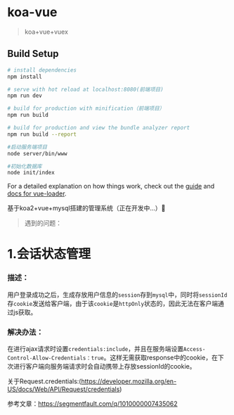 # koa-vue

> koa+vue+vuex

## Build Setup

``` bash
# install dependencies
npm install

# serve with hot reload at localhost:8080(前端项目)
npm run dev

# build for production with minification（前端项目）
npm run build

# build for production and view the bundle analyzer report
npm run build --report

#启动服务端项目
node server/bin/www

#初始化数据库
node init/index
```

For a detailed explanation on how things work, check out the [guide](http://vuejs-templates.github.io/webpack/) and [docs for vue-loader](http://vuejs.github.io/vue-loader).

基于koa2+vue+mysql搭建的管理系统（正在开发中...）:honeybee:

>遇到的问题：

# 1.会话状态管理

### 描述：
用户登录成功之后，生成存放用户信息的`session`存到`mysql`中，同时将`sessionId`存`cookie`发送给客户端，由于该`cookie`是`httpOnly`状态的，因此无法在客户端通过js获取。

### 解决办法：
在进行ajax请求时设置`credentials:include`，并且在服务端设置`Access-Control-Allow-Credentials：true`。这样无需获取response中的cookie，在下次进行客户端向服务端请求时会自动携带上存放sessionId的cookie。

关于Request.credentials:(https://developer.mozilla.org/en-US/docs/Web/API/Request/credentials)

参考文章：https://segmentfault.com/q/1010000007435062



